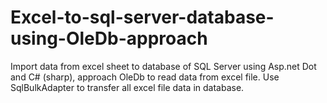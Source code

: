 # Excel-to-sql-server-database-using-OleDb-approach
Import data from excel sheet to database of SQL Server using Asp.net Dot and C# (sharp), approach OleDb to read data from excel file. Use SqlBulkAdapter to transfer all excel file data in database.
